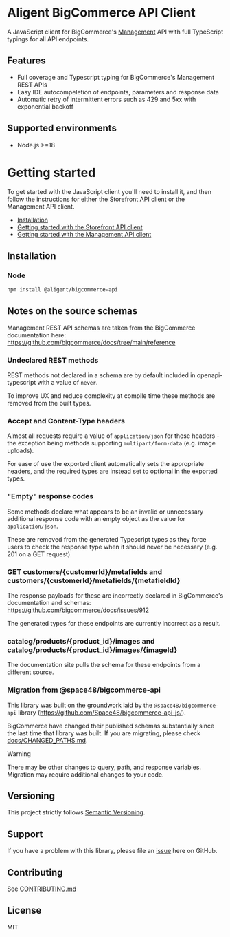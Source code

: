 # Aligent BigCommerce API Client

A JavaScript client for BigCommerce's [Management](src/management/README.md) API with full TypeScript typings for all API endpoints.

## Features

- Full coverage and Typescript typing for BigCommerce's Management REST APIs
- Easy IDE autocompeletion of endpoints, parameters and response data
- Automatic retry of intermittent errors such as 429 and 5xx with exponential backoff

## Supported environments

- Node.js >=18

# Getting started

To get started with the JavaScript client you'll need to install it, and then follow the instructions for either the Storefront API client or the Management API client.

- [Installation](#installation)
- [Getting started with the Storefront API client](src/storefront/README.md#getting-started)
- [Getting started with the Management API client](src/management/README.md#getting-started)

## Installation

### Node

```sh
npm install @aligent/bigcommerce-api
```

## Notes on the source schemas

Management REST API schemas are taken from the BigCommerce documentation here: https://github.com/bigcommerce/docs/tree/main/reference

### Undeclared REST methods

REST methods not declared in a schema are by default included in openapi-typescript with a value of `never`.

To improve UX and reduce complexity at compile time these methods are removed from the built types.

### Accept and Content-Type headers

Almost all requests require a value of `application/json` for these headers - the exception being methods supporting `multipart/form-data` (e.g. image uploads).

For ease of use the exported client automatically sets the appropriate headers, and the required types are instead set to optional in the exported types.

### "Empty" response codes

Some methods declare what appears to be an invalid or unnecessary additional response code with an empty object as the value for `application/json`.

These are removed from the generated Typescript types as they force users to check the response type when it should never be necessary (e.g. 201 on a GET request)

### GET customers/{customerId}/metafields and customers/{customerId}/metafields/{metafieldId}

The response payloads for these are incorrectly declared in BigCommerce's documentation and schemas: https://github.com/bigcommerce/docs/issues/912

The generated types for these endpoints are currently incorrect as a result.

### catalog/products/{product_id}/images and catalog/products/{product_id}/images/{imageId}

The documentation site pulls the schema for these endpoints from a different source.

### Migration from @space48/bigcommerce-api

This library was built on the groundwork laid by the `@space48/bigcommerce-api` library (https://github.com/Space48/bigcommerce-api-js/).

BigCommerce have changed their published schemas substantially since the last time that library was built. If you are migrating, please check [docs/CHANGED_PATHS.md](./docs/CHANGED_PATHS.md).

> [!WARNING]
>
> There may be other changes to query, path, and response variables. Migration may require additional changes to your code.

## Versioning

This project strictly follows [Semantic Versioning](http://semver.org/).

## Support

If you have a problem with this library, please file an [issue](https://github.com/aligent/bigcommerce-api/issues/new) here on GitHub.

## Contributing

See [CONTRIBUTING.md](CONTRIBUTING.md)

## License

MIT
